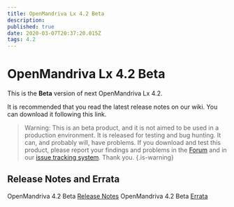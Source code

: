 ```yaml
---
title: OpenMandriva Lx 4.2 Beta
description: 
published: true
date: 2020-03-07T20:37:20.015Z
tags: 4.2
---
```


# OpenMandriva Lx 4.2 Beta

This is the **Beta** version of next OpenMandriva Lx 4.2.


It is recommended that you read the latest release notes on our wiki.
You can download it following this link.

> Warning: This is an beta product, and it is not aimed to be used in a production environment. It is released for testing and bug hunting. It can, and probably will, have problems. If you download and test this product, please report your findings and problems in the [Forum](http://forum.openmandriva.org/) and in our [issue tracking system](http://issues.openmandriva.org/).
Thank you.
{.is-warning}


## Release Notes and Errata
OpenMandriva 4.2 Beta [Release Notes](/releases/omlx42/beta/notes)
OpenMandriva 4.2 Beta [Errata](/releases/omlx42/beta/errata)